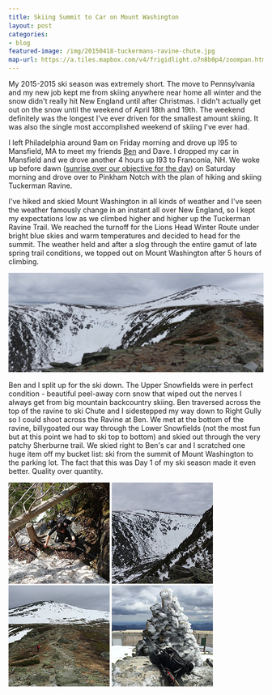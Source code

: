 ```yaml
---
title: Skiing Summit to Car on Mount Washington
layout: post
categories:
- blog
featured-image: /img/20150418-tuckermans-ravine-chute.jpg
map-url: https://a.tiles.mapbox.com/v4/frigidlight.o7n8b0p4/zoompan.html?access_token=pk.eyJ1IjoiZnJpZ2lkbGlnaHQiLCJhIjoiczg4X2VuYyJ9.yMtOhBeGB6hsQ5PogQT-_A#11/44.264/-71.305
---
```

My 2015-2015 ski season was extremely short. The move to Pennsylvania and my new job kept me from skiing anywhere near home all winter and the snow didn't really hit New England until after Christmas. I didn't actually get out on the snow until the weekend of April 18th and 19th. The weekend definitely was the longest I've ever driven for the smallest amount skiing. It was also the single most accomplished weekend of skiing I've ever had.

I left Philadelphia around 9am on Friday morning and drove up I95 to Mansfield, MA to meet my friends <a href="http://www.benjacobsenphoto.com">Ben</a> and Dave. I dropped my car in Mansfield and we drove another 4 hours up I93 to Franconia, NH. We woke up before dawn (<a href="https://www.instagram.com/p/1nN_9XIfoz/">sunrise over our objective for the day</a>) on Saturday morning and drove over to Pinkham Notch with the plan of hiking and skiing Tuckerman Ravine.

I've hiked and skied Mount Washington in all kinds of weather and I've seen the weather famously change in an instant all over New England, so I kept my expectations low as we climbed higher and higher up the Tuckerman Ravine Trail. We reached the turnoff for the Lions Head Winter Route under bright blue skies and warm temperatures and decided to head for the summit. The weather held and after a slog through the entire gamut of late spring trail conditions, we topped out on Mount Washington after 5 hours of climbing.

<a href="/img/20150418-lions-head-ridge-pano.jpg" data-featherlight=""><img src="/img/20150418-lions-head-ridge-pano.jpg" width="745"></a>

Ben and I split up for the ski down. The Upper Snowfields were in perfect condition - beautiful peel-away corn snow that wiped out the nerves I always get from big mountain backcountry skiing. Ben traversed across the top of the ravine to ski Chute and I sidestepped my way down to Right Gully so I could shoot across the Ravine at Ben. We met at the bottom of the ravine, billygoated our way through the Lower Snowfields (not the most fun but at this point we had to ski top to bottom) and skied out through the very patchy Sherburne trail. We skied right to Ben's car and I scratched one huge item off my bucket list: ski from the summit of Mount Washington to the parking lot. The fact that this was Day 1 of my ski season made it even better. Quality over quantity.

<a class="blog-thumb" href="/img/20150418-lions-head-winter-route.jpg" data-featherlight=""><img src="/img/20150418-lions-head-winter-route-thumb.jpg"></a>
<a class="blog-thumb" href="/img/20150418-tuckermans-pano.jpg" data-featherlight=""><img src="/img/20150418-tuckermans-pano-thumb.jpg"></a>
<a class="blog-thumb" href="/img/20150418-mount-washington-alpine-garden.jpg" data-featherlight=""><img src="/img/20150418-mount-washington-alpine-garden-thumb.jpg"></a>
<a class="blog-thumb" href="/img/20150418-mount-washington-summit.jpg" data-featherlight=""><img src="/img/20150418-mount-washington-summit-thumb.jpg"></a>
